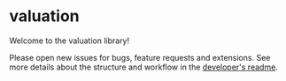 # valuation

Welcome to the valuation library!

Please open new issues for bugs, feature requests and extensions. See more details about the structure and
workflow in the [developer's readme](README-dev.md).

